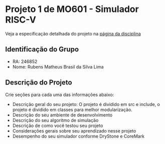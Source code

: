 # Projeto 1 de MO601 - Simulador RISC-V

Veja a especificação detalhada do projeto na [página da disciplina](https://www.ic.unicamp.br/~rodolfo/mo601/projeto1)

## Identificação do Grupo

- RA: 246852 
- Nome: Rubens Matheus Brasil da Silva Lima

## Descrição do Projeto

Crie seções para cada uma das informações abaixo:

- Descrição geral do seu projeto:
	O projeto é dividido em src e include, o projeto é dividido em classes para melhor modularização.
- Descrição do seu ambiente de desenvolvimento
- Descrição do seu algoritmo de simulação
- Descrição de como você testou seu projeto
- Considerações gerais sobre seu aprendizado nesse projeto
- Desempenho do seu simulador conforme DryStone e CoreMark
